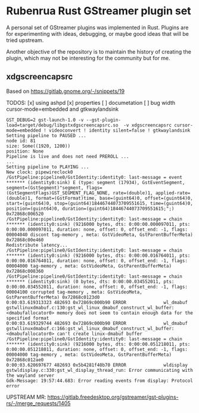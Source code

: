 Rubenrua Rust GStreamer plugin set
====================================

A personal set of GStreamer plugins was implemented in Rust. Plugins
are for experimenting with ideas, debugging, or maybe good ideas that
will be tried upstream.

Another objective of the repository is to maintain the history of
creating the plugin, which may not be interesting for the community
but for me.


xdgscreencapsrc
---------------

Based on https://gitlab.gnome.org/-/snippets/19


TODOS:
[x] using ashpd
[x] properties
[ ] documetation
[ ] bug width cursor-mode=embedded and gtkwaylandsink
```
GST_DEBUG=2 gst-launch-1.0 -v --gst-plugin-load=target/debug/libgstxdgscreencapsrc.so  -v xdgscreencapsrc cursor-mode=embedded ! videoconvert ! identity silent=false ! gtkwaylandsink
Setting pipeline to PAUSED ...
node id: 81
size: Some((1920, 1200))
position: None
Pipeline is live and does not need PREROLL ...
...
Setting pipeline to PLAYING ...
New clock: pipewireclock0
/GstPipeline:pipeline0/GstIdentity:identity0: last-message = event   ******* (identity0:sink) E (type: segment (17934), GstEventSegment, segment=(GstSegment)"segment, flags=(GstSegmentFlags)GST_SEGMENT_FLAG_NONE, rate=(double)1, applied-rate=(double)1, format=(GstFormat)time, base=(guint64)0, offset=(guint64)0, start=(guint64)0, stop=(guint64)18446744073709551615, time=(guint64)0, position=(guint64)0, duration=(guint64)18446744073709551615;";) 0x72868c006520
/GstPipeline:pipeline0/GstIdentity:identity0: last-message = chain   ******* (identity0:sink) (9216000 bytes, dts: 0:00:00.000097011, pts: 0:00:00.000097011, duration: none, offset: 0, offset_end: -1, flags: 00004040 discont tag-memory , meta: GstVideoMeta, GstParentBufferMeta) 0x72868c00e460
Redistribute latency...
/GstPipeline:pipeline0/GstIdentity:identity0: last-message = chain   ******* (identity0:sink) (9216000 bytes, dts: 0:00:00.016764011, pts: 0:00:00.016764011, duration: none, offset: 0, offset_end: -1, flags: 00004000 tag-memory , meta: GstVideoMeta, GstParentBufferMeta) 0x72868c008360
/GstPipeline:pipeline0/GstIdentity:identity0: last-message = chain   ******* (identity0:sink) (0 bytes, dts: 0:00:00.034552011, pts: 0:00:00.034552011, duration: none, offset: 0, offset_end: -1, flags: 00004100 corrupted tag-memory , meta: GstVideoMeta, GstParentBufferMeta) 0x72868c0123d0
0:00:03.619313323 482693 0x72869c000b90 ERROR              wl_dmabuf gstwllinuxdmabuf.c:130:gst_wl_linux_dmabuf_construct_wl_buffer:<dmabufallocator0> memory does not seem to contain enough data for the specified format
0:00:03.619329744 482693 0x72869c000b90 ERROR              wl_dmabuf gstwllinuxdmabuf.c:166:gst_wl_linux_dmabuf_construct_wl_buffer:<dmabufallocator0> can't create linux-dmabuf buffer
/GstPipeline:pipeline0/GstIdentity:identity0: last-message = chain   ******* (identity0:sink) (9216000 bytes, dts: 0:00:00.051218011, pts: 0:00:00.051218011, duration: none, offset: 0, offset_end: -1, flags: 00004000 tag-memory , meta: GstVideoMeta, GstParentBufferMeta) 0x72868c012ae0
0:00:03.620697677 482693 0x5b4281f40b70 ERROR              wldisplay gstwldisplay.c:330:gst_wl_display_thread_run: Error communicating with the wayland server
Gdk-Message: 19:57:44.683: Error reading events from display: Protocol error
```


UPSTREAM MR: https://gitlab.freedesktop.org/gstreamer/gst-plugins-rs/-/merge_requests/1405
